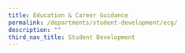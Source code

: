 ```yaml
---
title: Education & Career Guidance
permalink: /departments/student-development/ecg/
description: ""
third_nav_title: Student Development
---
```

